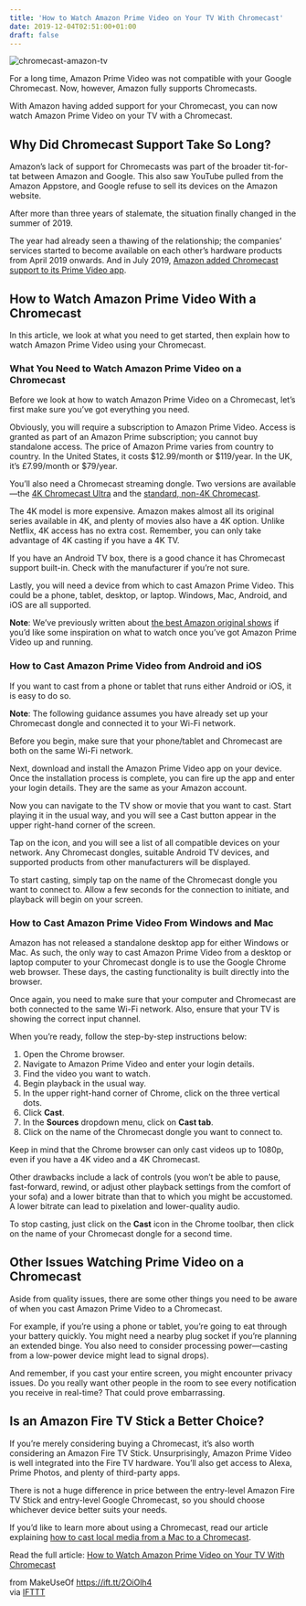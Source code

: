 ```yaml
---
title: 'How to Watch Amazon Prime Video on Your TV With Chromecast'
date: 2019-12-04T02:51:00+01:00
draft: false
---
```


![chromecast-amazon-tv](https://static.makeuseof.com/wp-content/uploads/2018/09/chromecast-amazon-tv.jpg)

For a long time, Amazon Prime Video was not compatible with your Google Chromecast. Now, however, Amazon fully supports Chromecasts.

With Amazon having added support for your Chromecast, you can now watch Amazon Prime Video on your TV with a Chromecast.

Why Did Chromecast Support Take So Long?
----------------------------------------

Amazon’s lack of support for Chromecasts was part of the broader tit-for-tat between Amazon and Google. This also saw YouTube pulled from the Amazon Appstore, and Google refuse to sell its devices on the Amazon website.

After more than three years of stalemate, the situation finally changed in the summer of 2019.

The year had already seen a thawing of the relationship; the companies’ services started to become available on each other’s hardware products from April 2019 onwards. And in July 2019, [Amazon added Chromecast support to its Prime Video app](//www.makeuseof.com/tag/watch-youtube-on-fire-tv/).

How to Watch Amazon Prime Video With a Chromecast
-------------------------------------------------

In this article, we look at what you need to get started, then explain how to watch Amazon Prime Video using your Chromecast.

### What You Need to Watch Amazon Prime Video on a Chromecast

Before we look at how to watch Amazon Prime Video on a Chromecast, let’s first make sure you’ve got everything you need.

Obviously, you will require a subscription to Amazon Prime Video. Access is granted as part of an Amazon Prime subscription; you cannot buy standalone access. The price of Amazon Prime varies from country to country. In the United States, it costs $12.99/month or $119/year. In the UK, it’s £7.99/month or $79/year.

You’ll also need a Chromecast streaming dongle. Two versions are available—the [4K Chromecast Ultra](https://www.amazon.com/Google-GA3A00403A14-Chromecast-Ultra/dp/B0157OY5EA) and the [standard, non-4K Chromecast](https://www.amazon.com/Google-GA00439-US-Chromecast-3rd-Generation/dp/B015UKRNGS).

The 4K model is more expensive. Amazon makes almost all its original series available in 4K, and plenty of movies also have a 4K option. Unlike Netflix, 4K access has no extra cost. Remember, you can only take advantage of 4K casting if you have a 4K TV.

If you have an Android TV box, there is a good chance it has Chromecast support built-in. Check with the manufacturer if you’re not sure.

Lastly, you will need a device from which to cast Amazon Prime Video. This could be a phone, tablet, desktop, or laptop. Windows, Mac, Android, and iOS are all supported.

**Note**: We’ve previously written about [the best Amazon original shows](//www.makeuseof.com/tag/best-amazon-originals/) if you’d like some inspiration on what to watch once you’ve got Amazon Prime Video up and running.

### How to Cast Amazon Prime Video from Android and iOS

If you want to cast from a phone or tablet that runs either Android or iOS, it is easy to do so.

**Note**: The following guidance assumes you have already set up your Chromecast dongle and connected it to your Wi-Fi network.

Before you begin, make sure that your phone/tablet and Chromecast are both on the same Wi-Fi network.

Next, download and install the Amazon Prime Video app on your device. Once the installation process is complete, you can fire up the app and enter your login details. They are the same as your Amazon account.

Now you can navigate to the TV show or movie that you want to cast. Start playing it in the usual way, and you will see a Cast button appear in the upper right-hand corner of the screen.

Tap on the icon, and you will see a list of all compatible devices on your network. Any Chromecast dongles, suitable Android TV devices, and supported products from other manufacturers will be displayed.

To start casting, simply tap on the name of the Chromecast dongle you want to connect to. Allow a few seconds for the connection to initiate, and playback will begin on your screen.

### How to Cast Amazon Prime Video From Windows and Mac

Amazon has not released a standalone desktop app for either Windows or Mac. As such, the only way to cast Amazon Prime Video from a desktop or laptop computer to your Chromecast dongle is to use the Google Chrome web browser. These days, the casting functionality is built directly into the browser.

Once again, you need to make sure that your computer and Chromecast are both connected to the same Wi-Fi network. Also, ensure that your TV is showing the correct input channel.

When you’re ready, follow the step-by-step instructions below:

1.  Open the Chrome browser.
2.  Navigate to Amazon Prime Video and enter your login details.
3.  Find the video you want to watch.
4.  Begin playback in the usual way.
5.  In the upper right-hand corner of Chrome, click on the three vertical dots.
6.  Click **Cast**.
7.  In the **Sources** dropdown menu, click on **Cast tab**.
8.  Click on the name of the Chromecast dongle you want to connect to.

Keep in mind that the Chrome browser can only cast videos up to 1080p, even if you have a 4K video and a 4K Chromecast.

Other drawbacks include a lack of controls (you won’t be able to pause, fast-forward, rewind, or adjust other playback settings from the comfort of your sofa) and a lower bitrate than that to which you might be accustomed. A lower bitrate can lead to pixelation and lower-quality audio.

To stop casting, just click on the **Cast** icon in the Chrome toolbar, then click on the name of your Chromecast dongle for a second time.

Other Issues Watching Prime Video on a Chromecast
-------------------------------------------------

Aside from quality issues, there are some other things you need to be aware of when you cast Amazon Prime Video to a Chromecast.

For example, if you’re using a phone or tablet, you’re going to eat through your battery quickly. You might need a nearby plug socket if you’re planning an extended binge. You also need to consider processing power—casting from a low-power device might lead to signal drops).

And remember, if you cast your entire screen, you might encounter privacy issues. Do you really want other people in the room to see every notification you receive in real-time? That could prove embarrassing.

Is an Amazon Fire TV Stick a Better Choice?
-------------------------------------------

If you’re merely considering buying a Chromecast, it’s also worth considering an Amazon Fire TV Stick. Unsurprisingly, Amazon Prime Video is well integrated into the Fire TV hardware. You’ll also get access to Alexa, Prime Photos, and plenty of third-party apps.

There is not a huge difference in price between the entry-level Amazon Fire TV Stick and entry-level Google Chromecast, so you should choose whichever device better suits your needs.

If you’d like to learn more about using a Chromecast, read our article explaining [how to cast local media from a Mac to a Chromecast](//www.makeuseof.com/tag/cast-local-media-mac-chromecast/).

Read the full article: [How to Watch Amazon Prime Video on Your TV With Chromecast](https://www.makeuseof.com/tag/how-to-watch-amazon-prime-on-tv-chromecast/)

  
  
from MakeUseOf https://ift.tt/2OiOlh4  
via [IFTTT](https://ifttt.com/?ref=da&site=blogger)